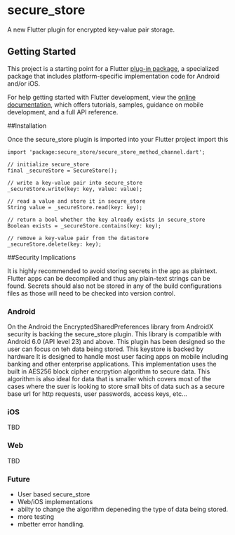 # secure_store

A new Flutter plugin for encrypted key-value pair storage.

## Getting Started

This project is a starting point for a Flutter
[plug-in package](https://flutter.dev/developing-packages/),
a specialized package that includes platform-specific implementation code for
Android and/or iOS.

For help getting started with Flutter development, view the
[online documentation](https://flutter.dev/docs), which offers tutorials,
samples, guidance on mobile development, and a full API reference.

##Installation 

Once the secure_store plugin is imported into your Flutter project import this 

    import 'package:secure_store/secure_store_method_channel.dart';

	// initialize secure_store
    final _secureStore = SecureStore();

	// write a key-value pair into secure_store
    _secureStore.write(key: key, value: value);
	
	// read a value and store it in secure_store
	String value = _secureStore.read(key: key);
	
	// return a bool whether the key already exists in secure_store
	Boolean exists = _secureStore.contains(key: key);
	
	// remove a key-value pair from the datastore
	_secureStore.delete(key: key);
	

##Security Implications

It is highly recommended to avoid storing secrets in the app as plaintext. Flutter apps can be decompiled and thus any plain-text strings can be found. Secrets should also not be stored in any of the build configurations files as those will need to be checked into version control. 

### Android

On the Android the EncryptedSharedPreferences library from AndroidX security is backing the secure_store plugin. This library is compatible with Android 6.0 (API level 23) and above. This plugin has been designed so the user can focus on teh data being stored. This keystore is backed by hardware It is designed to handle most user facing apps on mobile including banking and other enterprise applications. This implementation uses the built in AES256 block cipher encrpytion algorithm to secure data. This algorithm is also ideal for data that is smaller which covers most of the cases where the suer is looking to store small bits of data such as a secure base url for http requests, user passwords, access keys, etc... 

### iOS

TBD

### Web

TBD

### Future

- User based secure_store
- Web/iOS implementations
- abilty to change the algorithm depeneding the type of data being stored. 
- more testing
- mbetter error handling. 
